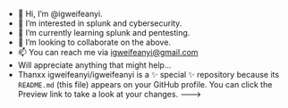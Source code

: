 - 👋 Hi, I’m @igweifeanyi.
- 👀 I’m interested in splunk and cybersecurity.
- 🌱 I’m currently learning splunk and pentesting.
- 💞️ I’m looking to collaborate on the above.
- 📫 You can reach me via igweifeanyi@gmail.com
- Will appreciate anything that might help...
- Thanxx
igweifeanyi/igweifeanyi is a ✨ special ✨ repository because its `README.md` (this file) appears on your GitHub profile.
You can click the Preview link to take a look at your changes.
--->
